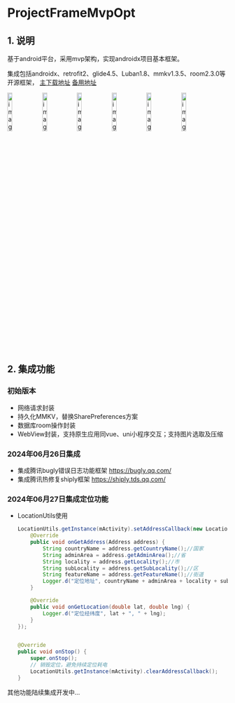 # ProjectFrameMvpOpt



## 1. 说明

基于android平台，采用mvp架构，实现androidx项目基本框架。

集成包括androidx、retrofit2、glide4.5、Luban1.8、mmkv1.3.5、room2.3.0等开源框架，
[主下载地址](https://common.shiply-cdn.qq.com/gray/c6097cfbf6/prod/1719479273/app1.0.4_4_ray_2024-06-27.apk)
[备用地址](https://github.com/raychin/ProjectFrameMvpOpt/releases/download/untagged-05cfadbb50456ff0749f/app1.0.1_2_ray_2024-06-25.apk)

<div>
    <img src="https://gitee.com/KingsRay/gitee-image-host/raw/master/image/image-20240625171135839.png" alt="image-20240625171135839" width="15%" height="15%" />
    <img src="https://gitee.com/KingsRay/gitee-image-host/raw/master/image/image-20240627153650231.png" alt="image-20240625171606099" width="15%" height="15%" />
    <img src="https://gitee.com/KingsRay/gitee-image-host/raw/master/image/image-20240625171457865.png" alt="image-20240625171457865" width="15%" height="15%" />
	<img src="https://gitee.com/KingsRay/gitee-image-host/raw/master/image/image-20240625171227927.png" alt="image-20240625171227927" width="15%" height="15%" />
    <img src="https://gitee.com/KingsRay/gitee-image-host/raw/master/image/image-20240625171418584.png" alt="image-20240625171418584" width="15%" height="15%" />
    <img src="https://gitee.com/KingsRay/gitee-image-host/raw/master/image/image-20240625171606099.png" alt="image-20240625171606099" width="15%" height="15%" />
</div>






## 2. 集成功能



### 初始版本

-   网络请求封装
-   持久化MMKV，替换SharePreferences方案
-   数据库room操作封装
-   WebView封装，支持原生应用同vue、uni小程序交互；支持图片选取及压缩



### 2024年06月26日集成

-   集成腾讯bugly错误日志功能框架
    https://bugly.qq.com/
-   集成腾讯热修复shiply框架
    https://shiply.tds.qq.com/



### 2024年06月27日集成定位功能

-   LocationUtils使用

    ```java
    LocationUtils.getInstance(mActivity).setAddressCallback(new LocationUtils.AddressCallback() {
        @Override
        public void onGetAddress(Address address) {
            String countryName = address.getCountryName();//国家
            String adminArea = address.getAdminArea();//省
            String locality = address.getLocality();//市
            String subLocality = address.getSubLocality();//区
            String featureName = address.getFeatureName();//街道
            Logger.d("定位地址", countryName + adminArea + locality + subLocality + featureName);
        }
    
        @Override
        public void onGetLocation(double lat, double lng) {
            Logger.d("定位经纬度", lat + ", " + lng);
        }
    });
    
    
    @Override
    public void onStop() {
        super.onStop();
        // 销毁定位，避免持续定位耗电
        LocationUtils.getInstance(mActivity).clearAddressCallback();
    }
    ```



其他功能陆续集成开发中...

